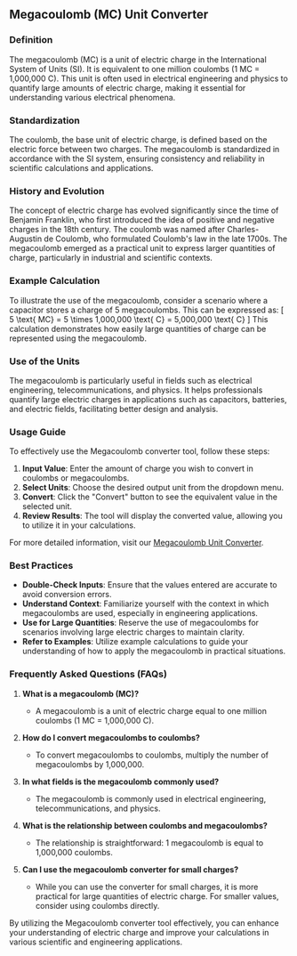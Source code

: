 ## Megacoulomb (MC) Unit Converter

### Definition
The megacoulomb (MC) is a unit of electric charge in the International System of Units (SI). It is equivalent to one million coulombs (1 MC = 1,000,000 C). This unit is often used in electrical engineering and physics to quantify large amounts of electric charge, making it essential for understanding various electrical phenomena.

### Standardization
The coulomb, the base unit of electric charge, is defined based on the electric force between two charges. The megacoulomb is standardized in accordance with the SI system, ensuring consistency and reliability in scientific calculations and applications. 

### History and Evolution
The concept of electric charge has evolved significantly since the time of Benjamin Franklin, who first introduced the idea of positive and negative charges in the 18th century. The coulomb was named after Charles-Augustin de Coulomb, who formulated Coulomb's law in the late 1700s. The megacoulomb emerged as a practical unit to express larger quantities of charge, particularly in industrial and scientific contexts.

### Example Calculation
To illustrate the use of the megacoulomb, consider a scenario where a capacitor stores a charge of 5 megacoulombs. This can be expressed as:
\[ 
5 \text{ MC} = 5 \times 1,000,000 \text{ C} = 5,000,000 \text{ C} 
\]
This calculation demonstrates how easily large quantities of charge can be represented using the megacoulomb.

### Use of the Units
The megacoulomb is particularly useful in fields such as electrical engineering, telecommunications, and physics. It helps professionals quantify large electric charges in applications such as capacitors, batteries, and electric fields, facilitating better design and analysis.

### Usage Guide
To effectively use the Megacoulomb converter tool, follow these steps:
1. **Input Value**: Enter the amount of charge you wish to convert in coulombs or megacoulombs.
2. **Select Units**: Choose the desired output unit from the dropdown menu.
3. **Convert**: Click the "Convert" button to see the equivalent value in the selected unit.
4. **Review Results**: The tool will display the converted value, allowing you to utilize it in your calculations.

For more detailed information, visit our [Megacoulomb Unit Converter](https://www.inayam.co/unit-converter/electric_charge).

### Best Practices
- **Double-Check Inputs**: Ensure that the values entered are accurate to avoid conversion errors.
- **Understand Context**: Familiarize yourself with the context in which megacoulombs are used, especially in engineering applications.
- **Use for Large Quantities**: Reserve the use of megacoulombs for scenarios involving large electric charges to maintain clarity.
- **Refer to Examples**: Utilize example calculations to guide your understanding of how to apply the megacoulomb in practical situations.

### Frequently Asked Questions (FAQs)

1. **What is a megacoulomb (MC)?**
   - A megacoulomb is a unit of electric charge equal to one million coulombs (1 MC = 1,000,000 C).

2. **How do I convert megacoulombs to coulombs?**
   - To convert megacoulombs to coulombs, multiply the number of megacoulombs by 1,000,000.

3. **In what fields is the megacoulomb commonly used?**
   - The megacoulomb is commonly used in electrical engineering, telecommunications, and physics.

4. **What is the relationship between coulombs and megacoulombs?**
   - The relationship is straightforward: 1 megacoulomb is equal to 1,000,000 coulombs.

5. **Can I use the megacoulomb converter for small charges?**
   - While you can use the converter for small charges, it is more practical for large quantities of electric charge. For smaller values, consider using coulombs directly.

By utilizing the Megacoulomb converter tool effectively, you can enhance your understanding of electric charge and improve your calculations in various scientific and engineering applications.